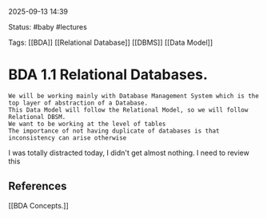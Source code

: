 2025-09-13 14:39

Status: #baby #lectures

Tags: [[BDA]] [[Relational Database]] [[DBMS]] [[Data Model]]

# BDA 1.1 Relational Databases.

	We will be working mainly with Database Management System which is the top layer of abstraction of a Database.
	This Data Model will follow the Relational Model, so we will follow Relational DBSM.
	We want to be working at the level of tables
	The importance of not having duplicate of databases is that inconsistency can arise otherwise
I was totally distracted today, I didn't get almost nothing. I need to review this

## References
[[BDA Concepts.]]